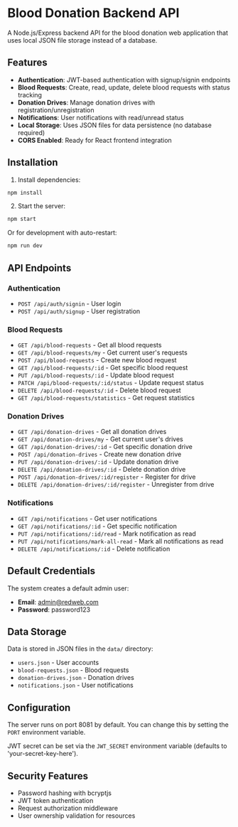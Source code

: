 # Blood Donation Backend API

A Node.js/Express backend API for the blood donation web application that uses local JSON file storage instead of a database.

## Features

- **Authentication**: JWT-based authentication with signup/signin endpoints
- **Blood Requests**: Create, read, update, delete blood requests with status tracking
- **Donation Drives**: Manage donation drives with registration/unregistration
- **Notifications**: User notifications with read/unread status
- **Local Storage**: Uses JSON files for data persistence (no database required)
- **CORS Enabled**: Ready for React frontend integration

## Installation

1. Install dependencies:
```bash
npm install
```

2. Start the server:
```bash
npm start
```

Or for development with auto-restart:
```bash
npm run dev
```

## API Endpoints

### Authentication
- `POST /api/auth/signin` - User login
- `POST /api/auth/signup` - User registration

### Blood Requests
- `GET /api/blood-requests` - Get all blood requests
- `GET /api/blood-requests/my` - Get current user's requests
- `POST /api/blood-requests` - Create new blood request
- `GET /api/blood-requests/:id` - Get specific blood request
- `PUT /api/blood-requests/:id` - Update blood request
- `PATCH /api/blood-requests/:id/status` - Update request status
- `DELETE /api/blood-requests/:id` - Delete blood request
- `GET /api/blood-requests/statistics` - Get request statistics

### Donation Drives
- `GET /api/donation-drives` - Get all donation drives
- `GET /api/donation-drives/my` - Get current user's drives
- `GET /api/donation-drives/:id` - Get specific donation drive
- `POST /api/donation-drives` - Create new donation drive
- `PUT /api/donation-drives/:id` - Update donation drive
- `DELETE /api/donation-drives/:id` - Delete donation drive
- `POST /api/donation-drives/:id/register` - Register for drive
- `DELETE /api/donation-drives/:id/register` - Unregister from drive

### Notifications
- `GET /api/notifications` - Get user notifications
- `GET /api/notifications/:id` - Get specific notification
- `PUT /api/notifications/:id/read` - Mark notification as read
- `PUT /api/notifications/mark-all-read` - Mark all notifications as read
- `DELETE /api/notifications/:id` - Delete notification

## Default Credentials

The system creates a default admin user:
- **Email**: admin@redweb.com
- **Password**: password123

## Data Storage

Data is stored in JSON files in the `data/` directory:
- `users.json` - User accounts
- `blood-requests.json` - Blood requests
- `donation-drives.json` - Donation drives
- `notifications.json` - User notifications

## Configuration

The server runs on port 8081 by default. You can change this by setting the `PORT` environment variable.

JWT secret can be set via the `JWT_SECRET` environment variable (defaults to 'your-secret-key-here').

## Security Features

- Password hashing with bcryptjs
- JWT token authentication
- Request authorization middleware
- User ownership validation for resources
